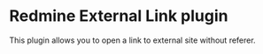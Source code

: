 # Redmine External Link plugin

This plugin allows you to open a link to external site without referer.
